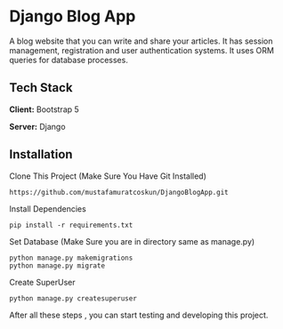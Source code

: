 
# Django Blog App

A blog website that you can write and share your articles.  It has session management, registration and user authentication systems. 
It uses ORM queries for database processes.


## Tech Stack

**Client:** Bootstrap 5

**Server:** Django

  
## Installation

Clone This Project (Make Sure You Have Git Installed)
```
https://github.com/mustafamuratcoskun/DjangoBlogApp.git
```
Install Dependencies 

```
pip install -r requirements.txt
```

Set Database (Make Sure you are in directory same as manage.py)
```
python manage.py makemigrations
python manage.py migrate
```
Create SuperUser 
```
python manage.py createsuperuser
```

After all these steps , you can start testing and developing this project.
    
